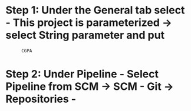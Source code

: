 # Step 1: Under the General tab select - This project is parameterized -> select String parameter and put
          CGPA

# Step 2: Under Pipeline - Select Pipeline from SCM -> SCM - Git -> Repositories -
